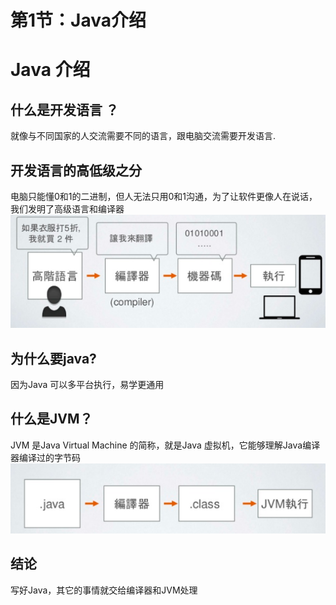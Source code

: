 # 第1节：Java介绍



# Java 介绍

## 什么是开发语言 ？
就像与不同国家的人交流需要不同的语言，跟电脑交流需要开发语言.

## 开发语言的高低级之分
电脑只能懂0和1的二进制，但人无法只用0和1沟通，为了让软件更像人在说话，我们发明了高级语言和编译器
![avatar](/images/java_composier.png)

## 为什么要java?
因为Java 可以多平台执行，易学更通用

## 什么是JVM？
JVM 是Java Virtual Machine 的简称，就是Java 虚拟机，它能够理解Java编译器编译过的字节码
![avatar](/images/java_virtual_machine.png)

## 结论
写好Java，其它的事情就交给编译器和JVM处理